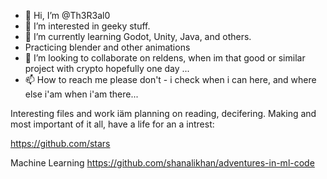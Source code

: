- 👋 Hi, I’m @Th3R3al0
- 👀 I’m interested in geeky stuff.
- 🌱 I’m currently learning Godot, Unity, Java, and others.
- Practicing blender and other animations
- 💞️ I’m looking to collaborate on reldens, when im that good or similar project with crypto hopefully one day ...
- 📫 How to reach me please don't - i check when i can here, and where else i'am when i'am there...

<!---
Th3R3al0/Th3R3al0 is a special ✨ repository because its `README.md` (this file) appears on your GitHub profile.
You can click the Preview link to take a look at your changes.
--->


Interesting files and work iäm planning on reading, decifering.
Making and most important of it all, have a life for an a intrest:

https://github.com/stars

Machine Learning
https://github.com/shanalikhan/adventures-in-ml-code
